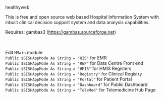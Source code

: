 healthyweb

This is free and open source web based Hospital Information System with inbuilt clinical decision support system and data analysis capabilities.

Requires:
gambas3 (https://gambas.sourceforge.net)

\
\
Edit `MMain` module \
`Public $SISHAppMode As String = "HIS"`  for EMR \
`Public $SISHAppMode As String = "REP"`  for Data Centre Front end \
`Public $SISHAppMode As String = "HMIS"`  for HMIS Registers \
`Public $SISHAppMode As String = "Registry"`  for Clinical Registry \
`Public $SISHAppMode As String = "Portal"`  for Patient Portal \
`Public $SISHAppMode As String = "Dashboard"`  for Public Dashboard \
`Public $SISHAppMode As String = "TeleMed"`  for Telemedicine Hub Page
